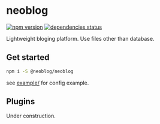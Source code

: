 # neoblog

[![npm version][npm-badge]][npm-link]
[![dependencies status][david-badge]][david-link]

Lightweight bloging platform. Use files other than database.

## Get started

```bash
npm i -S @neoblog/neoblog
```

see [example/](./example) for config example.

## Plugins

Under construction.

[npm-badge]: https://img.shields.io/npm/v/@neoblog/neoblog.svg
[npm-link]: https://www.npmjs.com/package/@neoblog/neoblog
[david-badge]: https://david-dm.org/rocka/neoblog/status.svg
[david-link]: https://david-dm.org/rocka/neoblog
